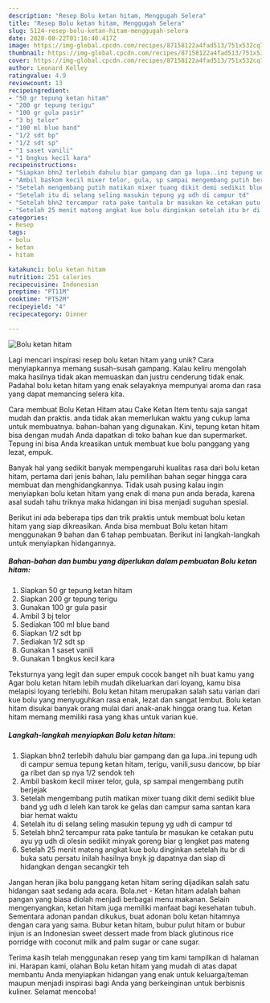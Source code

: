 ```yaml
---
description: "Resep Bolu ketan hitam, Menggugah Selera"
title: "Resep Bolu ketan hitam, Menggugah Selera"
slug: 5124-resep-bolu-ketan-hitam-menggugah-selera
date: 2020-08-22T01:16:40.417Z
image: https://img-global.cpcdn.com/recipes/87158122a4fad513/751x532cq70/bolu-ketan-hitam-foto-resep-utama.jpg
thumbnail: https://img-global.cpcdn.com/recipes/87158122a4fad513/751x532cq70/bolu-ketan-hitam-foto-resep-utama.jpg
cover: https://img-global.cpcdn.com/recipes/87158122a4fad513/751x532cq70/bolu-ketan-hitam-foto-resep-utama.jpg
author: Leonard Kelley
ratingvalue: 4.9
reviewcount: 13
recipeingredient:
- "50 gr tepung ketan hitam"
- "200 gr tepung terigu"
- "100 gr gula pasir"
- "3 bj telor"
- "100 ml blue band"
- "1/2 sdt bp"
- "1/2 sdt sp"
- "1 saset vanili"
- "1 bngkus kecil kara"
recipeinstructions:
- "Siapkan bhn2 terlebih dahulu biar gampang dan ga lupa..ini tepung udh di campur semua tepung ketan hitam, terigu, vanili,susu dancow, bp biar ga ribet dan sp nya 1/2 sendok teh"
- "Ambil baskom kecil mixer telor, gula, sp sampai mengembang putih berjejak"
- "Setelah mengembang putih matikan mixer tuang dikit demi sedikit blue band yg udh d leleh kan tarok ke gelas dan campur sama santan kara biar hemat waktu"
- "Setelah itu di selang seling masukin tepung yg udh di campur td"
- "Setelah bhn2 tercampur rata pake tantula br masukan ke cetakan putu ayu yg udh di olesin sedikit minyak goreng biar g lengket pas mateng"
- "Setelah 25 menit mateng angkat kue bolu dinginkan setelah itu br di buka satu persatu inilah hasilnya bnyk jg dapatnya dan siap di hidangkan dengan secangkir teh"
categories:
- Resep
tags:
- bolu
- ketan
- hitam

katakunci: bolu ketan hitam 
nutrition: 251 calories
recipecuisine: Indonesian
preptime: "PT11M"
cooktime: "PT52M"
recipeyield: "4"
recipecategory: Dinner

---
```



![Bolu ketan hitam](https://img-global.cpcdn.com/recipes/87158122a4fad513/751x532cq70/bolu-ketan-hitam-foto-resep-utama.jpg)

Lagi mencari inspirasi resep bolu ketan hitam yang unik? Cara menyiapkannya memang susah-susah gampang. Kalau keliru mengolah maka hasilnya tidak akan memuaskan dan justru cenderung tidak enak. Padahal bolu ketan hitam yang enak selayaknya mempunyai aroma dan rasa yang dapat memancing selera kita.

Cara membuat Bolu Ketan Hitam atau Cake Ketan Item tentu saja sangat mudah dan praktis. anda tidak akan memerlukan waktu yang cukup lama untuk membuatnya. bahan-bahan yang digunakan. Kini, tepung ketan hitam bisa dengan mudah Anda dapatkan di toko bahan kue dan supermarket. Tepung ini bisa Anda kreasikan untuk membuat kue bolu panggang yang lezat, empuk.

Banyak hal yang sedikit banyak mempengaruhi kualitas rasa dari bolu ketan hitam, pertama dari jenis bahan, lalu pemilihan bahan segar hingga cara membuat dan menghidangkannya. Tidak usah pusing kalau ingin menyiapkan bolu ketan hitam yang enak di mana pun anda berada, karena asal sudah tahu triknya maka hidangan ini bisa menjadi suguhan spesial.


Berikut ini ada beberapa tips dan trik praktis untuk membuat bolu ketan hitam yang siap dikreasikan. Anda bisa membuat Bolu ketan hitam menggunakan 9 bahan dan 6 tahap pembuatan. Berikut ini langkah-langkah untuk menyiapkan hidangannya.

<!--inarticleads1-->

##### Bahan-bahan dan bumbu yang diperlukan dalam pembuatan Bolu ketan hitam:

1. Siapkan 50 gr tepung ketan hitam
1. Siapkan 200 gr tepung terigu
1. Gunakan 100 gr gula pasir
1. Ambil 3 bj telor
1. Sediakan 100 ml blue band
1. Siapkan 1/2 sdt bp
1. Sediakan 1/2 sdt sp
1. Gunakan 1 saset vanili
1. Gunakan 1 bngkus kecil kara


Teksturnya yang legit dan super empuk cocok banget nih buat kamu yang Agar bolu ketan hitam lebih mudah dikeluarkan dari loyang, kamu bisa melapisi loyang terlebihi. Bolu ketan hitam merupakan salah satu varian dari kue bolu yang menyuguhkan rasa enak, lezat dan sangat lembut. Bolu ketan hitam disukai banyak orang mulai dari anak-anak hingga orang tua. Ketan hitam memang memiliki rasa yang khas untuk varian kue. 

<!--inarticleads2-->

##### Langkah-langkah menyiapkan Bolu ketan hitam:

1. Siapkan bhn2 terlebih dahulu biar gampang dan ga lupa..ini tepung udh di campur semua tepung ketan hitam, terigu, vanili,susu dancow, bp biar ga ribet dan sp nya 1/2 sendok teh
1. Ambil baskom kecil mixer telor, gula, sp sampai mengembang putih berjejak
1. Setelah mengembang putih matikan mixer tuang dikit demi sedikit blue band yg udh d leleh kan tarok ke gelas dan campur sama santan kara biar hemat waktu
1. Setelah itu di selang seling masukin tepung yg udh di campur td
1. Setelah bhn2 tercampur rata pake tantula br masukan ke cetakan putu ayu yg udh di olesin sedikit minyak goreng biar g lengket pas mateng
1. Setelah 25 menit mateng angkat kue bolu dinginkan setelah itu br di buka satu persatu inilah hasilnya bnyk jg dapatnya dan siap di hidangkan dengan secangkir teh


Jangan heran jika bolu panggang ketan hitam sering dijadikan salah satu hidangan saat sedang ada acara. Bola.net - Ketan hitam adalah bahan pangan yang biasa diolah menjadi berbagai menu makanan. Selain mengenyangkan, ketan hitam juga memiliki manfaat bagi kesehatan tubuh. Sementara adonan pandan dikukus, buat adonan bolu ketan hitamnya dengan cara yang sama. Bubur ketan hitam, bubur pulut hitam or bubur injun is an Indonesian sweet dessert made from black glutinous rice porridge with coconut milk and palm sugar or cane sugar. 

Terima kasih telah menggunakan resep yang tim kami tampilkan di halaman ini. Harapan kami, olahan Bolu ketan hitam yang mudah di atas dapat membantu Anda menyiapkan hidangan yang enak untuk keluarga/teman maupun menjadi inspirasi bagi Anda yang berkeinginan untuk berbisnis kuliner. Selamat mencoba!
